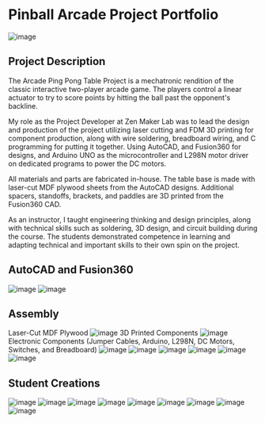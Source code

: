 # Pinball Arcade Project Portfolio
![image](https://github.com/jaydenguo832/jg_pongtable_project/assets/31781644/8d4ca067-3458-474f-a444-822d0bf5462a)


## Project Description
The Arcade Ping Pong Table Project is a mechatronic rendition of the classic interactive two-player arcade game. The players control a linear actuator to try to score points by hitting the ball past the opponent's backline. 

My role as the Project Developer at Zen Maker Lab was to lead the design and production of the project utilizing laser cutting and FDM 3D printing for component production, along with wire soldering, breadboard wiring, and C programming for putting it together. Using AutoCAD, and Fusion360 for designs, and Arduino UNO as the microcontroller and L298N motor driver on dedicated programs to power the DC motors. 

All materials and parts are fabricated in-house. The table base is made with laser-cut MDF plywood sheets from the AutoCAD designs. Additional spacers, standoffs, brackets, and paddles are 3D printed from the Fusion360 CAD. 

As an instructor, I taught engineering thinking and design principles, along with technical skills such as soldering, 3D design, and circuit building during the course. The students demonstrated competence in learning and adapting technical and important skills to their own spin on the project.

## AutoCAD and Fusion360
![image](https://github.com/jaydenguo832/jg_pongtable_project/assets/31781644/aac09a61-1bca-4ddc-83be-d4e1f8dfb01c)
![image](https://github.com/jaydenguo832/jg_pongtable_project/assets/31781644/d07a1767-89e3-4749-b437-8b23ac737a15)


## Assembly
Laser-Cut MDF Plywood
![image](https://github.com/jaydenguo832/jg_pongtable_project/assets/31781644/c29f01ad-2a3c-4cc5-bd6c-a062a0c1bdb8)
3D Printed Components
![image](https://github.com/jaydenguo832/jg_pongtable_project/assets/31781644/78e6837e-ce4f-4578-81c6-4c3053ee1d88)
Electronic Components (Jumper Cables, Arduino, L298N, DC Motors, Switches, and Breadboard)
![image](https://github.com/jaydenguo832/jg_pongtable_project/assets/31781644/10779a67-cde9-4732-a9a5-c73a2b54a233)
![image](https://github.com/jaydenguo832/jg_pongtable_project/assets/31781644/d91a5dde-47c6-460b-b3f5-f0cdfbdbcdc8)
![image](https://github.com/jaydenguo832/jg_pongtable_project/assets/31781644/b9ef0c92-30b2-46a3-a42c-d43480bc5d2b)
![image](https://github.com/jaydenguo832/jg_pongtable_project/assets/31781644/607619f1-89dd-4a1a-a207-58a59e1b5c21)
![image](https://github.com/jaydenguo832/jg_pongtable_project/assets/31781644/c865ace6-dd69-4465-9b3a-5d386c4da0c3)
![image](https://github.com/jaydenguo832/jg_pongtable_project/assets/31781644/542af12d-5151-4e8c-b3cc-d907a788bf61)

## Student Creations
![image](https://github.com/jaydenguo832/jg_pongtable_project/assets/31781644/3ed10d9c-1e76-4ba6-9c07-793909cbbe9b)
![image](https://github.com/jaydenguo832/jg_pongtable_project/assets/31781644/00f1b63c-b5ee-418f-b00f-948b97295414)
![image](https://github.com/jaydenguo832/jg_pongtable_project/assets/31781644/a2a45fee-d2c3-4e3c-a432-b6c839c32bc5)
![image](https://github.com/jaydenguo832/jg_pongtable_project/assets/31781644/3ccee3ce-3c1e-4827-97f9-4e5a225898f4)
![image](https://github.com/jaydenguo832/jg_pongtable_project/assets/31781644/6981698e-ca06-47e1-b8c4-0fea402b252a)
![image](https://github.com/jaydenguo832/jg_pongtable_project/assets/31781644/4f7c6f74-3f49-4450-a192-f8cb909b741c)
![image](https://github.com/jaydenguo832/jg_pongtable_project/assets/31781644/32c2abd6-1749-400d-a16b-a77fefbf59a2)
![image](https://github.com/jaydenguo832/jg_pongtable_project/assets/31781644/6e9bf242-4046-46be-8997-aa0824f477d6)
![image](https://github.com/jaydenguo832/jg_pongtable_project/assets/31781644/6d8a08f1-bd31-41e3-99c4-c1c664c99408)














